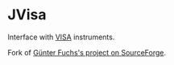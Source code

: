 # JVisa

Interface with [VISA](https://en.wikipedia.org/wiki/Virtual_instrument_software_architecture) instruments.

Fork of [Günter Fuchs's project on SourceForge](https://sourceforge.net/projects/jvisa/).
